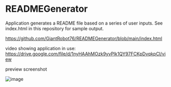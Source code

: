 # READMEGenerator
Application generates a README file based on a series of user inputs. See index.html in this repository for sample output.

https://github.com/GiantRobot76/READMEGenerator/blob/main/index.html

video showing application in use: https://drive.google.com/file/d/1nyHAAhMOzk9yvPlk1QY97FCKpDvqkpCl/view

preview screenshot

![image](https://user-images.githubusercontent.com/34629779/118066871-b6319d00-b35c-11eb-9f5d-d31dc71e33ad.png)
